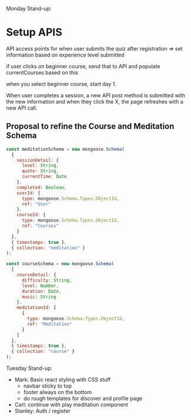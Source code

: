 Monday Stand-up:

# Setup APIS

API access points for when user submits the quiz after registration => set information based on experience level submitted

if user clicks on beginner course, send that to API and populate currentCourses based on this

when you select beginner course, start day 1.

When user completes a session, a new API post method is submitted with the new information and when they click the X, the page refreshes with a new API call.

## Proposal to refine the Course and Meditation Schema

```javascript
const meditationSchema = new mongoose.Schema(
  {
    sessionDetail: {
      level: String,
      quote: String,
      currentTime: Date
    },
    completed: Boolean,
    userId: {
      type: mongoose.Schema.Types.ObjectId,
      ref: "User"
    },
    courseId: {
      type: mongoose.Schema.Types.ObjectId,
      ref: "Courses"
    }
  },
  { timestamps: true },
  { collection: "meditation" }
);
```

```javascript
const courseSchema = new mongoose.Schema(
  {
    courseDetail: {
      difficulty: String,
      level: Number,
      duration: Date,
      music: String
    },
    meditationId: [
      {
        type: mongoose.Schema.Types.ObjectId,
        ref: "Meditation"
      }
    ]
  },
  { timestamps: true },
  { collection: "course" }
);
```

Tuesday Stand-up: 

- Mark: Basic react styling with CSS stuff 
  - navbar sticky to top
  - footer always on the bottom
  - do rough templates for discover and profile page
- Carl: continue with play meditation component
- Stanley: Auth / register